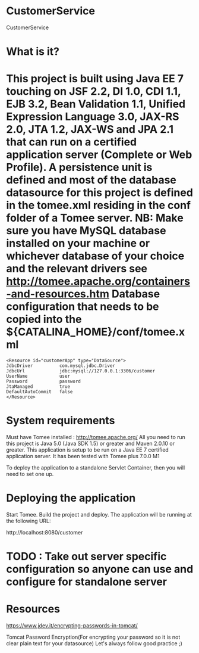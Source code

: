 # CustomerService

CustomerService 

 What is it?
 ===========

 This project is built using Java EE 7 touching on JSF 2.2, DI 1.0, CDI 1.1,
 EJB 3.2, Bean Validation 1.1, Unified Expression Language 3.0, JAX-RS 2.0, JTA 1.2,
 JAX-WS and JPA 2.1 that can run on a certified application server (Complete
 or Web Profile). A persistence unit is defined and most of the database datasource
 for this project is defined in the tomee.xml residing in the conf folder of a Tomee server. 
 NB: Make sure you have MySQL database installed on your machine or whichever database of your choice and the relevant 
 drivers see http://tomee.apache.org/containers-and-resources.htm
 Database configuration that needs to be copied into the ${CATALINA_HOME}/conf/tomee.xml 
 ===================

    <Resource id="customerApp" type="DataSource">
    JdbcDriver          com.mysql.jdbc.Driver
    JdbcUrl             jdbc:mysql://127.0.0.1:3306/customer
    UserName            user
    Password            password
    JtaManaged          true
    DefaultAutoCommit   false
    </Resource>
    
 System requirements
 ===================

 Must have Tomee installed : http://tomee.apache.org/
 All you need to run this project is Java 5.0 (Java SDK 1.5) or greater and
 Maven 2.0.10 or greater. This application is setup to be run on a Java EE 7
 certified application server. It has been tested with Tomee plus 7.0.0 M1

 To deploy the application to a standalone Servlet Container, then
 you will need to set one up. 


 Deploying the application
 =========================

 Start Tomee.  Build the project and deploy.
 The application will be running at the following URL:

 http://localhost:8080/customer

 
 TODO : Take out server specific configuration so anyone can use and configure for standalone server
 ====

 Resources
 =========
https://www.jdev.it/encrypting-passwords-in-tomcat/

Tomcat Password Encryption(For encrypting your password so it is not clear plain text for your datasource)
Let's always follow good practice ;)
